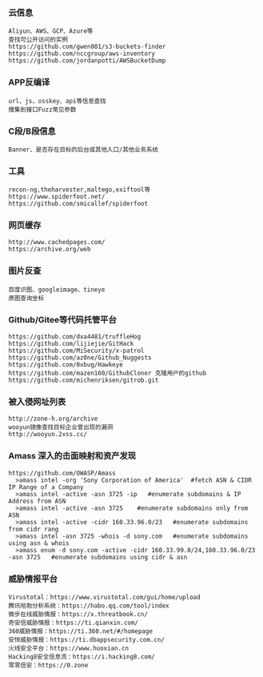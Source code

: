  ### 云信息
	Aliyun、AWS、GCP、Azure等
	查找可公开访问的实例
	https://github.com/gwen001/s3-buckets-finder
	https://github.com/nccgroup/aws-inventory
	https://github.com/jordanpotti/AWSBucketDump
 ### APP反编译
	url、js、osskey、api等信息查找
	搜集到接口Fuzz常见参数
 ### C段/B段信息
	Banner、是否存在目标的后台或其他入口/其他业务系统
 ### 工具
	recon-ng,theharvester,maltego,exiftool等
	https://www.spiderfoot.net/
	https://github.com/smicallef/spiderfoot
 ### 网页缓存
	http://www.cachedpages.com/
	https://archive.org/web
 ### 图片反查
	百度识图、googleimage、tineye
	原图查询坐标
 ### Github/Gitee等代码托管平台
	https://github.com/dxa4481/truffleHog
	https://github.com/lijiejie/GitHack
	https://github.com/MiSecurity/x-patrol
	https://github.com/az0ne/Github_Nuggests
	https://github.com/0xbug/Hawkeye
	https://github.com/mazen160/GithubCloner 克隆用户的github
	https://github.com/michenriksen/gitrob.git
 ### 被入侵网址列表
	http://zone-h.org/archive
	wooyun镜像查找目标企业曾出现的漏洞
	http://wooyun.2xss.cc/
 ### Amass 深入的击面映射和资产发现
  	https://github.com/OWASP/Amass 
	  >amass intel -org 'Sony Corporation of America'  #fetch ASN & CIDR IP Range of a Company
	  >amass intel -active -asn 3725 -ip   #enumerate subdomains & IP Address from ASN
	  >amass intel -active -asn 3725    #enumerate subdomains only from ASN 
	  >amass intel -active -cidr 160.33.96.0/23   #enumerate subdomains from cidr rang
	  >amass intel -asn 3725 -whois -d sony.com   #enumerate subdomains using asn & whois
	  >amass enum -d sony.com -active -cidr 160.33.99.0/24,160.33.96.0/23 -asn 3725   #enumerate subdomains using cidr & asn
 ### 威胁情报平台
  	Virustotal：https://www.virustotal.com/gui/home/upload
	腾讯哈勃分析系统：https://habo.qq.com/tool/index
	微步在线威胁情报：https://x.threatbook.cn/
	奇安信威胁情报：https://ti.qianxin.com/
	360威胁情报：https://ti.360.net/#/homepage
	安恒威胁情报：https://ti.dbappsecurity.com.cn/
	火线安全平台：https://www.huoxian.cn
	Hacking8安全信息流：https://i.hacking8.com/
	零零信安：https://0.zone